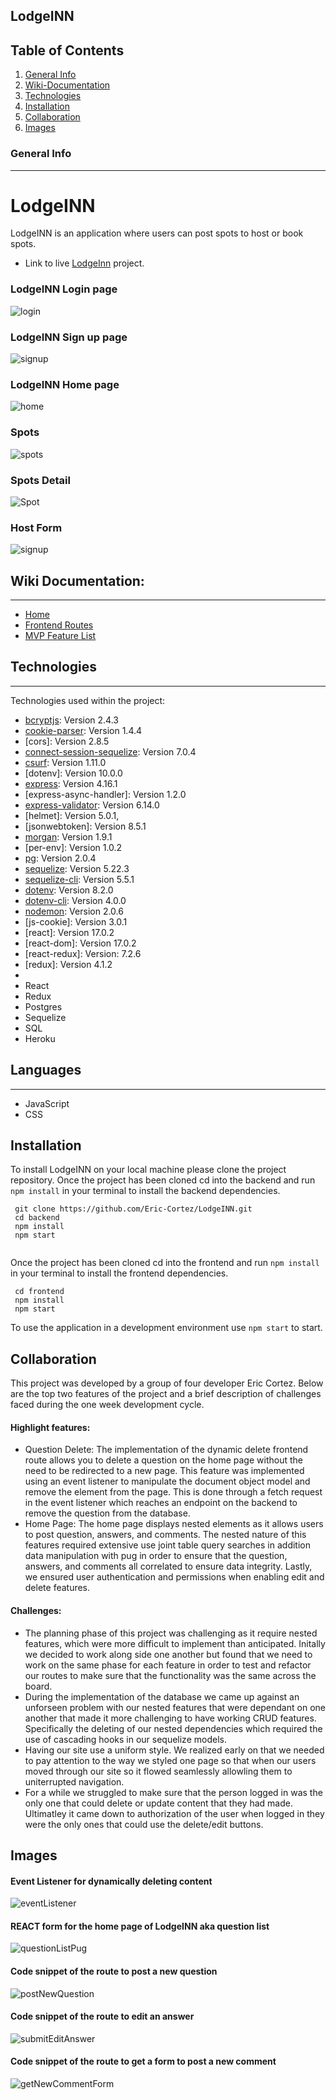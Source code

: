## LodgeINN
## Table of Contents 

1. [General Info](#general-info)
2. [Wiki-Documentation](#wiki-documentation)
3. [Technologies](#technologies)
4. [Installation](#installation)
5. [Collaboration](#collaboration)
6. [Images](#images)



### General Info 
***
# LodgeINN
LodgeINN is an application where users can post spots to host or book spots. 
* Link to live  [LodgeInn](https://lodgeinn.herokuapp.com/) project. 


### LodgeINN Login page
![login](https://user-images.githubusercontent.com/80999718/149379610-05f80153-21d8-4c0a-aab6-70036eb28a18.png)


### LodgeINN Sign up page
![signup](https://user-images.githubusercontent.com/80999718/149380404-17edea81-37c0-4ff7-b432-8ba723dfda8e.png)


### LodgeINN Home page
![home](https://user-images.githubusercontent.com/80999718/149380341-a1773700-4a94-4610-a030-c416350e4525.png)



### Spots 
![spots](https://user-images.githubusercontent.com/80999718/149380460-557b3a64-b0e1-47e6-ab52-736f9970d2d8.png)



### Spots Detail 
![Spot](https://user-images.githubusercontent.com/80999718/149380252-6c67be40-8ffc-4a5c-a806-d6116ccac953.png)

### Host Form
![signup](https://user-images.githubusercontent.com/80999718/149381035-0965fcad-ba4e-4eb0-9085-a86347676480.png)



## Wiki Documentation: 
***
* [Home](link)
* [Frontend Routes](link)
* [MVP Feature List](link)

## Technologies 
***
Technologies used within the project:
* [bcryptjs](https://www.npmjs.com/package/bcrypt): Version 2.4.3
* [cookie-parser](https://www.npmjs.com/package/cookie-parser): Version 1.4.4
* [cors]: Version 2.8.5
* [connect-session-sequelize](https://www.npmjs.com/package/connect-session-sequelize): Version 7.0.4
* [csurf](https://www.npmjs.com/package/csurf): Version 1.11.0
* [dotenv]: Version 10.0.0
* [express](https://expressjs.com/en/4x/api.html#express): Version 4.16.1
* [express-async-handler]: Version 1.2.0
* [express-validator](https://express-validator.github.io/docs/): Version  6.14.0
* [helmet]: Version 5.0.1,
* [jsonwebtoken]: Version 8.5.1
* [morgan](https://www.npmjs.com/package/morgan): Version 1.9.1
* [per-env]: Version 1.0.2
* [pg](https://www.npmjs.com/package/pg): Version 2.0.4
* [sequelize](https://sequelize.org/master/class/lib/sequelize.js~Sequelize.html): Version 5.22.3
* [sequelize-cli](https://sequelize.org/master/class/lib/sequelize.js~Sequelize.html): Version 5.5.1
* [dotenv](https://www.npmjs.com/package/dotenv): Version 8.2.0
* [dotenv-cli](https://www.npmjs.com/package/dotenv-cli): Version 4.0.0
* [nodemon](https://www.npmjs.com/package/nodemon): Version 2.0.6
* [js-cookie]: Version 3.0.1
* [react]: Version 17.0.2
* [react-dom]: Version 17.0.2
* [react-redux]: Version: 7.2.6
* [redux]: Version 4.1.2
* [redux-thunk]: 2.4.1
* React
* Redux
* Postgres
* Sequelize
* SQL
* Heroku

## Languages 
***
* JavaScript
* CSS


## Installation 
To install LodgeINN on your local machine please clone the project repository. 
Once the project has been cloned cd into the backend and run ```npm install``` in your terminal to install the backend dependencies.
```
 git clone https://github.com/Eric-Cortez/LodgeINN.git
 cd backend 
 npm install
 npm start
 
```
Once the project has been cloned cd into the frontend and run ```npm install``` in your terminal to install the frontend dependencies.
```
 cd frontend  
 npm install
 npm start
```

To use the application in a development environment use ```npm start``` to start. 


## Collaboration
This project was developed by a group of four developer Eric Cortez. Below are the top two features of the project and a brief description of challenges faced during the one week development cycle. 
#### Highlight features: 
* Question Delete: The implementation of the dynamic delete frontend route allows you to delete a question on the home page without the need to be redirected to a new page. This feature was implemented using an event listener to manipulate the document object model and remove the element from the page. This is done through a fetch request in the event listener which reaches an endpoint on the backend to remove the question from the database. 
* Home Page: The home page displays nested elements as it allows users to post question, answers, and comments. The nested nature of this features required extensive use joint table query searches in addition data manipulation with pug in order to ensure that the question, answers, and comments all correlated to ensure data integrity.  Lastly, we ensured user authentication and permissions when enabling edit and delete features.  


#### Challenges:   
* The planning phase of this project was challenging as it require nested features, which were more difficult to implement than anticipated. Initally we decided to work along side one another but found that we need to work on the same phase for each feature in order to test and refactor our routes to make sure that the functionality was the same across the board. 
* During the implementation of the database we came up against an unforseen problem with our nested features that were dependant on one another that made it more challenging to have working CRUD features. Specifically the deleting of our nested dependencies which required the use of cascading hooks in our sequelize models. 
* Having our site use a uniform style. We realized early on that we needed to pay attention to the way we styled one page so that when our users moved through our site so it  flowed seamlessly allowling them to uniterrupted navigation. 
* For a while we struggled to make sure that the person logged in was the only one that could delete or update content that they had made. Ultimatley it came down to authorization of the user when logged in they were the only ones that could use the delete/edit buttons. 

## Images 
#### Event Listener for dynamically deleting content
![eventListener](link)


#### REACT form for the home page of LodgeINN aka question list
![questionListPug](link)


#### Code snippet of the route to post a new question 
![postNewQuestion](link)


#### Code snippet of the route to edit an answer
![submitEditAnswer](link)


#### Code snippet of the route to get a form to post a new comment
![getNewCommentForm](link.png)


